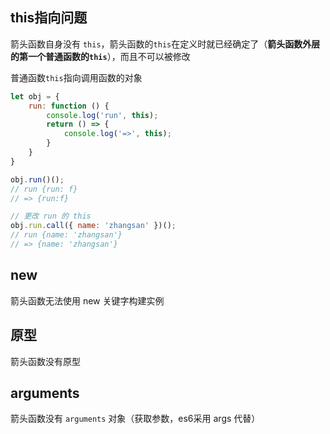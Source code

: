 
## this指向问题

箭头函数自身没有 `this`，箭头函数的`this`在定义时就已经确定了（**箭头函数外层的第一个普通函数的`this`**），而且不可以被修改

普通函数`this`指向调用函数的对象

```js
let obj = {
	run: function () {
		console.log('run', this);
		return () => {
			console.log('=>', this);
		}
	}
}

obj.run()(); 
// run {run: f}  
// => {run:f}

// 更改 run 的 this
obj.run.call({ name: 'zhangsan' })();
// run {name: 'zhangsan'}
// => {name: 'zhangsan'}
```

## new

箭头函数无法使用 new 关键字构建实例

## 原型

箭头函数没有原型

## arguments

箭头函数没有 `arguments` 对象（获取参数，es6采用 args 代替）

